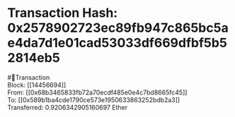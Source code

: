 
Transaction Hash: 0x2578902723ec89fb947c865bc5ae4da7d1e01cad53033df669dfbf5b52814eb5
====================================================================================
  
#💸Transaction  
Block: [[14456694]]  
From: [[0x68b3465833fb72a70ecdf485e0e4c7bd8665fc45]]  
To: [[0x589b1ba4cde1790ce573e1950633863252bdb2a3]]  
Transferred: 0.9206342905160697 Ether
